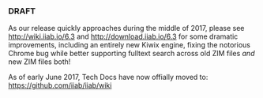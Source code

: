 ### DRAFT

As our release quickly approaches during the middle of 2017, please see http://wiki.iiab.io/6.3 and http://download.iiab.io/6.3 for some dramatic improvements, including an entirely new Kiwix engine, fixing the notorious Chrome bug while better supporting fulltext search across old ZIM files *and* new ZIM files both!

As of early June 2017, Tech Docs have now offially moved to: https://github.com/iiab/iiab/wiki